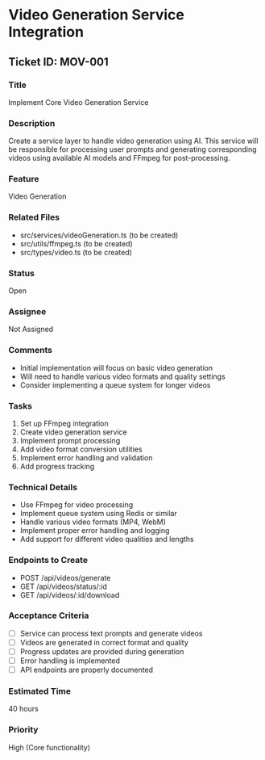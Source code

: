 # Video Generation Service Integration
## Ticket ID: MOV-001
### Title
Implement Core Video Generation Service
### Description
Create a service layer to handle video generation using AI. This service will be responsible for processing user prompts and generating corresponding videos using available AI models and FFmpeg for post-processing.
### Feature
Video Generation
### Related Files
- src/services/videoGeneration.ts (to be created)
- src/utils/ffmpeg.ts (to be created)
- src/types/video.ts (to be created)
### Status
Open
### Assignee
Not Assigned
### Comments
- Initial implementation will focus on basic video generation
- Will need to handle various video formats and quality settings
- Consider implementing a queue system for longer videos
### Tasks
1. Set up FFmpeg integration
2. Create video generation service
3. Implement prompt processing
4. Add video format conversion utilities
5. Implement error handling and validation
6. Add progress tracking
### Technical Details
- Use FFmpeg for video processing
- Implement queue system using Redis or similar
- Handle various video formats (MP4, WebM)
- Implement proper error handling and logging
- Add support for different video qualities and lengths
### Endpoints to Create
- POST /api/videos/generate
- GET /api/videos/status/:id
- GET /api/videos/:id/download
### Acceptance Criteria
- [ ] Service can process text prompts and generate videos
- [ ] Videos are generated in correct format and quality
- [ ] Progress updates are provided during generation
- [ ] Error handling is implemented
- [ ] API endpoints are properly documented
### Estimated Time
40 hours
### Priority
High (Core functionality)
